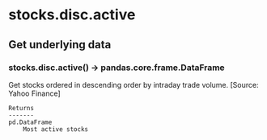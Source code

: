 # stocks.disc.active

## Get underlying data 
### stocks.disc.active() -> pandas.core.frame.DataFrame

Get stocks ordered in descending order by intraday trade volume. [Source: Yahoo Finance]

    Returns
    -------
    pd.DataFrame
        Most active stocks

